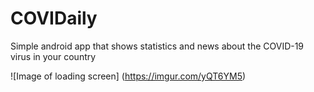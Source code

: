 # COVIDaily
Simple android app that shows statistics and news about the COVID-19 virus in your country


![Image of loading screen]
(https://imgur.com/yQT6YM5)
